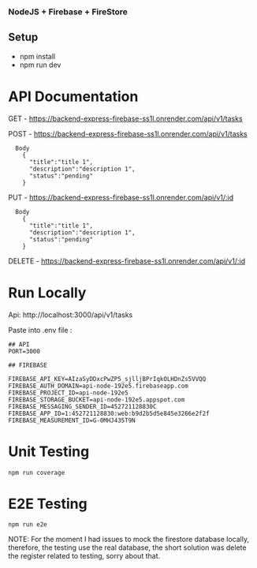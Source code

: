 ### NodeJS + Firebase + FireStore

## Setup
- npm install
- npm run dev


#  API Documentation

GET - https://backend-express-firebase-ss1l.onrender.com/api/v1/tasks

POST - https://backend-express-firebase-ss1l.onrender.com/api/v1/tasks
```
  Body
    {
      "title":"title 1",
      "description":"description 1",
      "status":"pending"
    }
```

PUT - https://backend-express-firebase-ss1l.onrender.com/api/v1/:id

```
  Body
    {
      "title":"title 1",
      "description":"description 1",
      "status":"pending"
    }
```

DELETE - https://backend-express-firebase-ss1l.onrender.com/api/v1/:id

# Run Locally

Api: http://localhost:3000/api/v1/tasks

Paste into .env file :

```
## API
PORT=3000

## FIREBASE

FIREBASE_API_KEY=AIzaSyDDxcPwZP5_sjlljBPrIqkOLHDnZs5VVQQ
FIREBASE_AUTH_DOMAIN=api-node-192e5.firebaseapp.com
FIREBASE_PROJECT_ID=api-node-192e5
FIREBASE_STORAGE_BUCKET=api-node-192e5.appspot.com
FIREBASE_MESSAGING_SENDER_ID=452721128830C
FIREBASE_APP_ID=1:452721128830:web:b9d2b5d5e845e3266e2f2f
FIREBASE_MEASUREMENT_ID=G-0MHJ435T9N
```

#  Unit Testing
```
npm run coverage
```

#  E2E Testing
```
npm run e2e
```

NOTE: For the moment I had issues to mock the firestore database locally, therefore, the testing use the real database, the short solution was delete the register related to testing, sorry about that.

